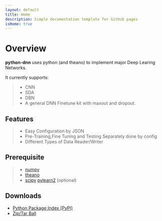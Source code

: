```yaml
---
layout: default
title: Home
description: Simple documentation template for Github pages
isHome: true
---
```

Overview
==========

**python-dnn** uses python (and theano) to implement major Deep Learing Networks.

It currently supports:

> * CNN
> * SDA
> * DBN
> * A general DNN Finetune kit with maxout and dropout.

Features
----------

> * Easy Configuration by JSON
> * Pre-Training,Fine Tuning and Testing Separately done by config
> * Different Types of Data Reader/Writer

Prerequisite
------------

> * [numpy](http://www.numpy.org/)
> * [theano](http://www.deeplearning.net/software/theano/)
> * [scipy](http://scipy.org/) [pylearn2](http://deeplearning.net/software/pylearn2/) (optional)


Downloads
-------------

* [Python Package Index (PyPI)](https://pypi.python.org/pypi/pythonDnn/1.0.1)
* [Zip/Tar Ball](https://github.com/IITM-DONLAB/python-dnn/releases/latest)
